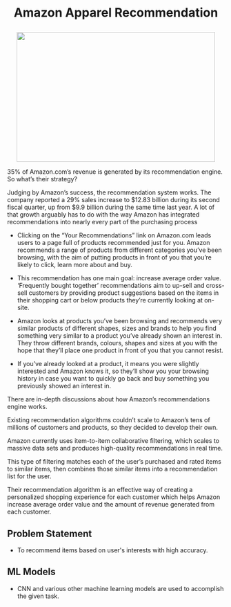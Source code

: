 # <p align="center">Amazon Apparel Recommendation</p>


<p align="center">
  <img width="460" height="300" src="https://m.media-amazon.com/images/G/01/kindle/merch/2017/echolook/DP/style-check-images-1.gif">
</p>


35% of Amazon.com’s revenue is generated by its recommendation engine. So what’s their strategy?

Judging by Amazon’s success, the recommendation system works. The company reported a 29% sales increase to $12.83 billion during its second fiscal quarter, up from $9.9 billion during the same time last year. A lot of that growth arguably has to do with the way Amazon has integrated recommendations into nearly every part of the purchasing process

+ Clicking on the “Your Recommendations” link on Amazon.com leads users to a page full of products recommended just for you. Amazon recommends a range of products from different categories you’ve been browsing, with the aim of putting products in front of you that you’re likely to click, learn more about and buy.

+ This recommendation has one main goal: increase average order value. ‘Frequently bought together’ recommendations aim to up-sell and cross-sell customers by providing product suggestions based on the items in their shopping cart or below products they’re currently looking at on-site.

+ Amazon looks at products you’ve been browsing and recommends very similar products of different shapes, sizes and brands to help you find something very similar to a product you’ve already shown an interest in. They throw different brands, colours, shapes and sizes at you with the hope that they’ll place one product in front of you that you cannot resist.

+ If you’ve already looked at a product, it means you were slightly interested and Amazon knows it, so they’ll show you your browsing history in case you want to quickly go back and buy something you previously showed an interest in.

There are in-depth discussions about how Amazon’s recommendations engine works.

Existing recommendation algorithms couldn’t scale to Amazon’s tens of millions of customers and products, so they decided to develop their own.

Amazon currently uses item-to-item collaborative filtering, which scales to massive data sets and produces high-quality recommendations in real time.

This type of filtering matches each of the user’s purchased and rated items to similar items, then combines those similar items into a recommendation list for the user.

Their recommendation algorithm is an effective way of creating a personalized shopping experience for each customer which helps Amazon increase average order value and the amount of revenue generated from each customer.


## Problem Statement
- To recommend items based on user's interests with high accuracy.

## ML Models
- CNN and various other machine learning models are used to accomplish the given task.
